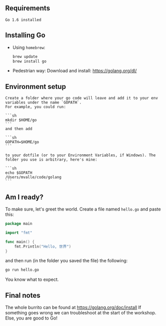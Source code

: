 ## Requirements
	Go 1.6 installed

## Installing Go
- Using `homebrew`:

	```sh
	brew update
	brew install go
	```

- Pedestrian way:
	Download and install: https://golang.org/dl/

## Environment setup
	Create a folder where your go code will leave and add it to your env variables under the name `GOPATH`.
	For example, you could run:

	```sh
	mkdir $HOME/go
	```
	and then add
	
	```sh
	GOPATH=$HOME/go
	```

	to your dotfile (or to your Environment Variables, if Windows). The folder you use is arbitrary, here's mine:
	
	```sh
	echo $GOPATH
	/Users/mvalle/code/golang
	```
## Am I ready?

To make sure, let's greet the world. Create a file named `hello.go` and paste this:

```go
package main

import "fmt"

func main() {
    fmt.Println("Hello, 世界")
}
```

and then run (in the folder you saved the file) the following:


```sh
go run hello.go
```

You know what to expect. 

## Final notes
The whole burrito can be found at https://golang.org/doc/install
If something goes wrong we can troubleshoot at the start of the workshop. 
Else, you are good to Go!
